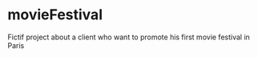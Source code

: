 # movieFestival
Fictif project about a client who want to promote his first movie festival in Paris
